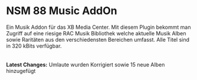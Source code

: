 # NSM 88 Music AddOn

Ein Musik Addon für das XB Media Center. Mit diesem Plugin bekommt man Zugriff auf eine riesige RAC Musik Bibliothek welche aktuelle Musik Alben sowie Raritäten aus den verschiedensten Bereichen umfasst. Alle Titel sind in 320 kBits verfügbar.
<br>
<br>
<br>
<b>Latest Changes:</b> Umlaute wurden Korrigiert sowie 15 neue Alben hinzugefügt
